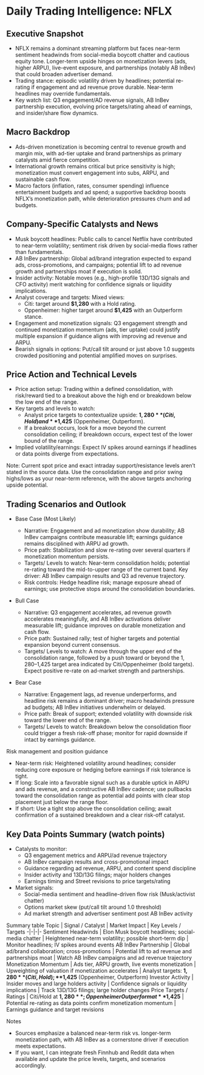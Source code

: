 # Daily Trading Intelligence: NFLX

## Executive Snapshot
- NFLX remains a dominant streaming platform but faces near-term sentiment headwinds from social-media boycott chatter and cautious equity tone. Longer-term upside hinges on monetization levers (ads, higher ARPU), live-event exposure, and partnerships (notably AB InBev) that could broaden advertiser demand.
- Trading stance: episodic volatility driven by headlines; potential re-rating if engagement and ad revenue prove durable. Near-term headlines may override fundamentals.
- Key watch list: Q3 engagement/AD revenue signals, AB InBev partnership execution, evolving price targets/rating ahead of earnings, and insider/share flow dynamics.

## Macro Backdrop
- Ads-driven monetization is becoming central to revenue growth and margin mix, with ad-tier uptake and brand partnerships as primary catalysts amid fierce competition.
- International growth remains critical but price sensitivity is high; monetization must convert engagement into subs, ARPU, and sustainable cash flow.
- Macro factors (inflation, rates, consumer spending) influence entertainment budgets and ad spend; a supportive backdrop boosts NFLX’s monetization path, while deterioration pressures churn and ad budgets.

## Company-Specific Catalysts and News
- Musk boycott headlines: Public calls to cancel Netflix have contributed to near-term volatility; sentiment risk driven by social-media flows rather than fundamentals.
- AB InBev partnership: Global ad/brand integration expected to expand ads, cross-promotions, and campaigns; potential lift to ad revenue growth and partnerships moat if execution is solid.
- Insider activity: Notable moves (e.g., high-profile 13D/13G signals and CFO activity) merit watching for confidence signals or liquidity implications.
- Analyst coverage and targets: Mixed views:
  - Citi: target around **$1,280** with a Hold rating.
  - Oppenheimer: higher target around **$1,425** with an Outperform stance.
- Engagement and monetization signals: Q3 engagement strength and continued monetization momentum (ads, tier uptake) could justify multiple expansion if guidance aligns with improving ad revenue and ARPU.
- Bearish signals in options: Put/call tilt around or just above 1.0 suggests crowded positioning and potential amplified moves on surprises.

## Price Action and Technical Levels
- Price action setup: Trading within a defined consolidation, with risk/reward tied to a breakout above the high end or breakdown below the low end of the range.
- Key targets and levels to watch:
  - Analyst price targets to contextualize upside: **$1,280** (Citi, Hold) and **$1,425** (Oppenheimer, Outperform).
  - If a breakout occurs, look for a move beyond the current consolidation ceiling; if breakdown occurs, expect test of the lower bound of the range.
- Implied volatility/earnings: Expect IV spikes around earnings if headlines or data points diverge from expectations.

Note: Current spot price and exact intraday support/resistance levels aren’t stated in the source data. Use the consolidation range and prior swing highs/lows as your near-term reference, with the above targets anchoring upside potential.

## Trading Scenarios and Outlook
- Base Case (Most Likely)
  - Narrative: Engagement and ad monetization show durability; AB InBev campaigns contribute measurable lift; earnings guidance remains disciplined with ARPU ad growth.
  - Price path: Stabilization and slow re-rating over several quarters if monetization momentum persists.
  - Targets/ Levels to watch: Near-term consolidation holds; potential re-rating toward the mid-to-upper range of the current band. Key driver: AB InBev campaign results and Q3 ad revenue trajectory.
  - Risk controls: Hedge headline risk; manage exposure ahead of earnings; use protective stops around the consolidation boundaries.

- Bull Case
  - Narrative: Q3 engagement accelerates, ad revenue growth accelerates meaningfully, and AB InBev activations deliver measurable lift; guidance improves on durable monetization and cash flow.
  - Price path: Sustained rally; test of higher targets and potential expansion beyond current consensus.
  - Targets/ Levels to watch: A move through the upper end of the consolidation range, followed by a push toward or beyond the $1,280–$1,425 target area indicated by Citi/Oppenheimer (bold targets). Expect positive re-rate on ad-market strength and partnerships.

- Bear Case
  - Narrative: Engagement lags, ad revenue underperforms, and headline risk remains a dominant driver; macro headwinds pressure ad budgets; AB InBev initiatives underwhelm or delayed.
  - Price path: Break of support; extended volatility with downside risk toward the lower end of the range.
  - Targets/ Levels to watch: Breakdown below the consolidation floor could trigger a fresh risk-off phase; monitor for rapid downside if intact by earnings guidance.

Risk management and position guidance
- Near-term risk: Heightened volatility around headlines; consider reducing core exposure or hedging before earnings if risk tolerance is tight.
- If long: Scale into a favorable signal such as a durable uptick in ARPU and ads revenue, and a constructive AB InBev cadence; use pullbacks toward the consolidation range as potential add points with clear stop placement just below the range floor.
- If short: Use a tight stop above the consolidation ceiling; await confirmation of a sustained breakdown and a clear risk-off catalyst.

## Key Data Points Summary (watch points)
- Catalysts to monitor:
  - Q3 engagement metrics and ARPU/ad revenue trajectory
  - AB InBev campaign results and cross-promotional impact
  - Guidance regarding ad revenue, ARPU, and content spend discipline
  - Insider activity and 13D/13G filings; major holders changes
  - Earnings timing and Street revisions to price targets/rating
- Market signals:
  - Social-media sentiment and headline-driven flow risk (Musk/activist chatter)
  - Options market skew (put/call tilt around 1.0 threshold)
  - Ad market strength and advertiser sentiment post AB InBev activity

Summary table
Topic | Signal / Catalyst | Market Impact | Key Levels / Targets
-|-|-|-
Sentiment Headwinds | Elon Musk boycott headlines; social-media chatter | Heightened near-term volatility; possible short-term dip | Monitor headlines; IV spikes around events
AB InBev Partnership | Global ad/brand collaboration; cross-promotions | Potential lift to ad revenue and partnerships moat | Watch AB InBev campaigns and ad revenue trajectory
Monetization Momentum | Ads tier, ARPU growth, live events monetization | Upweighting of valuation if monetization accelerates | Analyst targets: **$1,280** (Citi, Hold); **$1,425** (Oppenheimer, Outperform)
Investor Activity | Insider moves and large holders activity | Confidence signals or liquidity implications | Track 13D/13G filings; large holder changes
Price Targets / Ratings | Citi/Hold at **$1,280**; Oppenheimer Outperform at **$1,425** | Potential re-rating as data points confirm monetization momentum | Earnings guidance and target revisions

Notes
- Sources emphasize a balanced near-term risk vs. longer-term monetization path, with AB InBev as a cornerstone driver if execution meets expectations.
- If you want, I can integrate fresh Finnhub and Reddit data when available and update the price levels, targets, and scenarios accordingly.